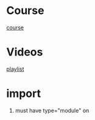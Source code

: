 # Course

[course](https://canvas.ucsc.edu/courses/56622)

# Videos

[playlist](https://www.youtube.com/watch?v=dZOy1n0d8r0&list=PLbyTU_tFIkcMK5FiV6btXxHQAy15p0j7X)

# import

1. must have type="module" on <script>
2. must include .js extension on imports

[import](https://tutorials.yax.com/articles/javascript/import/index.html#:~:text=The%20import%20statement%20makes%20modular,single%20program%20in%20one%20file.)

[outside module](https://stackoverflow.com/questions/58384179/syntaxerror-cannot-use-import-statement-outside-a-module)

# vscode settings

[Default browser](https://stackoverflow.com/questions/49289233/how-to-change-default-browser-with-vs-codes-open-with-live-server)

1. liveserver config
   Go to Files > Preferences > Settings
  
   From Default User settings choose LiveServer Config
   Open settings.json and add

   "liveServer.settings.CustomBrowser": "chrome"

# default browser

Start/Default Apps/Web Browser -> chrome

# default PDF

Right Click on PDF/Properties/Change -> chrome

# git

1. Download windows client
2. Use mingw

## existing repository

1. git clone <repository>
2. add files from vscode to directory
3. git add, commit, push
4. need to set email and user git config --global user.email | user.name

# python

miniconda
pandas
matplotlib
scikit-image
conda install -c conda-forge jupyterlab
ipython

## json dump
[json dump](https://www.geeksforgeeks.org/reading-and-writing-json-to-a-file-in-python/)

[json](https://stackoverflow.com/questions/19706046/how-to-read-an-external-local-json-file-in-javascript)

# div color

[div color](https://stackoverflow.com/questions/11067516/js-setting-div-background-color-using-a-variable)

[html colors](https://www.w3schools.com/html/html_colors_rgb.asp)

# side by side div

[side by side](https://coder-coder.com/display-divs-side-by-side/)

# click

Detecting a click and move together

(ev) => { if(ev.buttons == 1) {do();}}

[mouse move](https://stackoverflow.com/questions/14538743/what-to-do-if-mousemove-and-click-events-fire-simultaneously)

[drag](https://stackoverflow.com/questions/18544890/onchange-event-on-input-type-range-is-not-triggering-in-firefox-while-dragging)

[drag](https://www.w3schools.com/JSREF/event_ondrag.asp)

[drag](https://developer.mozilla.org/en-US/docs/Web/API/HTML_Drag_and_Drop_API/Drag_operations)

# img changing src

[change](https://www.delftstack.com/howto/javascript/change-image-src-javascript/#:~:text=To%20change%20the%20source%20or%20src%20of%20an%20image%2C%20you,image%20using%20the%20src%20property.)

## img src validation
How to validate images that are loaded

[validatio](https://bobbyhadz.com/blog/javascript-check-if-img-src-is-valid#:~:text=To%20check%20if%20an%20img,Alternatively%2C%20hide%20the%20image.)

# image overlap

Use relative to position on top on one another

[overlap](http://jsfiddle.net/s1xxeza9/)

[multiple layers](https://stackoverflow.com/questions/3008635/html5-canvas-element-multiple-layers)

[stack canvas](https://stackoverflow.com/questions/10037649/how-can-i-stack-two-same-sized-canvas-on-top-of-each-other)

## Opacity

[opacity](https://www.w3schools.com/css/css_image_transparency.asp)

## webgl and canvas 2d

[webgl and canvas](https://geoffrichards.co.uk/blog/2022/01/webgl-wireframe/wireframe.html)

# canvas images
Images have to be drawn into a canvas element

[drawImage](https://stackoverflow.com/questions/6011378/how-to-add-image-to-canvas
)

[wireframe](https://developer.mozilla.org/en-US/docs/Web/API/Canvas_API/Tutorial/Using_images)

# canvas changing program

[useProgram](https://www.khronos.org/opengl/wiki/GLSL_:_common_mistakes)

# images to triangles

[entropy rank](http://www.degeneratestate.org/posts/2017/May/24/images-to-triangles/)

[github](https://github.com/ijmbarr/images-to-triangles)

# js

You can't really export global variables, you can export const pointers, so then you can modify the thing pointed by the references, but the pointer itself must
be a const

[global variables](https://stackoverflow.com/questions/66683758/import-js-file-to-make-its-variables-part-of-the-global-scope-of-file-that-is-im)

[global variable](https://stackoverflow.com/questions/52427167/access-a-global-variable-in-main-file-with-an-imported-javascript-function-es6)

# multiple shaders

[30](https://github.com/davidwparker/programmingtil-webgl)
[video](https://www.youtube.com/watch?v=46Gt9Q2flDQ)
[so](https://stackoverflow.com/questions/29355582/webgl-multiple-shaders#:~:text=So%2C%20if%20you%20want%20to,)%20)%20and%20dispatch%20another%20call.)

# webgl textures
[webgl2fund](https://webgl2fundamentals.org/webgl/lessons/webgl-2d-drawimage.html)
[img proc](https://webglfundamentals.org/webgl/lessons/webgl-image-processing.html)
[drawing images](https://jameshfisher.com/2017/10/06/webgl-loading-an-image/)
[github](https://github.com/gfxfundamentals/webgl2-fundamentals)

# webgl bindbuffer
[bindbuffer](https://developer.mozilla.org/en-US/docs/Web/API/WebGLRenderingContext/bindBuffer)

[buffer](http://learnwebgl.brown37.net/rendering/buffer_object_primer.html)

# butterfly 400x400
[butterfly](https://www.rainforest-alliance.org/wp-content/uploads/2021/06/blue-morpho-butterfly-1-400x400.jpg.webp)

# canvas background image
[background](https://stackoverflow.com/questions/14012768/html5-canvas-background-image)